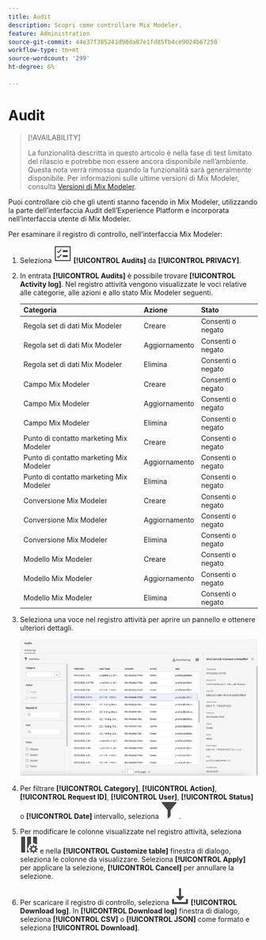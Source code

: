 ```yaml
---
title: Audit
description: Scopri come controllare Mix Modeler.
feature: Administration
source-git-commit: 44e37f385241d90da87e1fd85fb4ce9024b67250
workflow-type: tm+mt
source-wordcount: '299'
ht-degree: 6%

---
```


# Audit

>[!AVAILABILITY]
>
>La funzionalità descritta in questo articolo è nella fase di test limitato del rilascio e potrebbe non essere ancora disponibile nell’ambiente. Questa nota verrà rimossa quando la funzionalità sarà generalmente disponibile. Per informazioni sulle ultime versioni di Mix Modeler, consulta [Versioni di Mix Modeler](/help/releases/latest.md).

Puoi controllare ciò che gli utenti stanno facendo in Mix Modeler, utilizzando la parte dell’interfaccia Audit dell’Experience Platform e incorporata nell’interfaccia utente di Mix Modeler.

Per esaminare il registro di controllo, nell’interfaccia Mix Modeler:

1. Seleziona ![Elenco attività](../assets/icons/TaskList.svg) **[!UICONTROL Audits]** da **[!UICONTROL PRIVACY]**.

1. In entrata **[!UICONTROL Audits]** è possibile trovare **[!UICONTROL Activity log]**. Nel registro attività vengono visualizzate le voci relative alle categorie, alle azioni e allo stato Mix Modeler seguenti.

   | Categoria | Azione | Stato |
   |---|---|---|
   | Regola set di dati Mix Modeler | Creare | Consenti o negato |
   | Regola set di dati Mix Modeler | Aggiornamento | Consenti o negato |
   | Regola set di dati Mix Modeler | Elimina | Consenti o negato |
   | Campo Mix Modeler | Creare | Consenti o negato |
   | Campo Mix Modeler | Aggiornamento | Consenti o negato |
   | Campo Mix Modeler | Elimina | Consenti o negato |
   | Punto di contatto marketing Mix Modeler | Creare | Consenti o negato |
   | Punto di contatto marketing Mix Modeler | Aggiornamento | Consenti o negato |
   | Punto di contatto marketing Mix Modeler | Elimina | Consenti o negato |
   | Conversione Mix Modeler | Creare | Consenti o negato |
   | Conversione Mix Modeler | Aggiornamento | Consenti o negato |
   | Conversione Mix Modeler | Elimina | Consenti o negato |
   | Modello Mix Modeler | Creare | Consenti o negato |
   | Modello Mix Modeler | Aggiornamento | Consenti o negato |
   | Modello Mix Modeler | Elimina | Consenti o negato |

1. Seleziona una voce nel registro attività per aprire un pannello e ottenere ulteriori dettagli.

   ![Audit Mix Modeler](../assets/mix-modeler-audit.png)

1. Per filtrare **[!UICONTROL Category]**, **[!UICONTROL Action]**, **[!UICONTROL Request ID]**, **[!UICONTROL User]**, **[!UICONTROL Status]** o **[!UICONTROL Date]** intervallo, seleziona ![Filtro](../assets/icons/Filter.svg).

1. Per modificare le colonne visualizzate nel registro attività, seleziona ![Colonne](../assets/icons/ColumnSetting.svg) e nella **[!UICONTROL Customize table]** finestra di dialogo, seleziona le colonne da visualizzare. Seleziona **[!UICONTROL Apply]** per applicare la selezione, **[!UICONTROL Cancel]** per annullare la selezione.

1. Per scaricare il registro di controllo, seleziona ![Scarica](../assets/icons/Download.svg) **[!UICONTROL Download log]**. In **[!UICONTROL Download log]** finestra di dialogo, seleziona **[!UICONTROL CSV]** o **[!UICONTROL JSON]** come formato e seleziona **[!UICONTROL Download]**.
